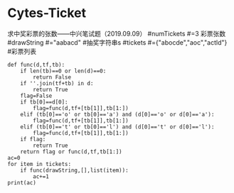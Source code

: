 # Cytes-Ticket
求中奖彩票的张数——中兴笔试题（2019.09.09）
    #numTickets #=3 彩票张数
    #drawString #="aabacd" #抽奖字符串s
    #tickets #={"abocde","aoc","actld"} #彩票列表

    def func(d,tf,tb):
        if len(tb)==0 or len(d)==0:
            return False
        if ''.join(tf+tb) in d:
            return True
        flag=False
        if tb[0]==d[0]:
            flag=func(d,tf+[tb[1]],tb[1:])
        elif (tb[0]=='o' or tb[0]=='a') and (d[0]=='o' or d[0]=='a'):
            flag=func(d,tf+[tb[1]],tb[1:])
        elif (tb[0]=='t' or tb[0]=='l') and (d[0]=='t' or d[0]=='l'):
            flag=func(d,tf+[tb[1]],tb[1:])
        if flag:
            return True
        return flag or func(d,tf,tb[1:])
    ac=0
    for item in tickets:
        if func(drawString,[],list(item)):
            ac+=1
    print(ac)
